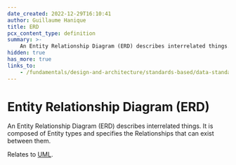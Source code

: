 ```yaml
---
date_created: 2022-12-29T16:10:41
author: Guillaume Hanique
title: ERD
pcx_content_type: definition
summary: >-
    An Entity Relationship Diagram (ERD) describes interrelated things. It is composed of Entity types and specifies the Relationships that can exist between them.
hidden: true
has_more: true
links_to:
    - /fundamentals/design-and-architecture/standards-based/data-standards/uml/
---
```


# Entity Relationship Diagram (ERD)

An Entity Relationship Diagram (ERD) describes interrelated things. It is composed of Entity types and specifies the Relationships that can exist between them.

Relates to [UML](/fundamentals/design-and-architecture/standards-based/data-standards/uml).
